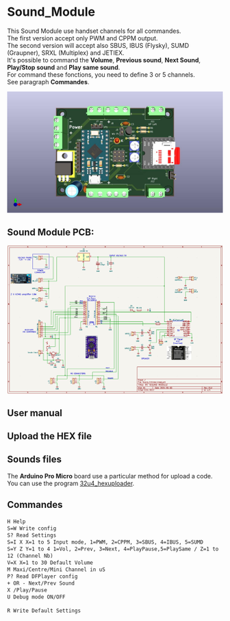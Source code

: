 # Sound_Module

This Sound Module use handset channels for all commandes.  
The first version accept only PWM and CPPM output.  
The second version will accept also SBUS, IBUS (Flysky), SUMD (Graupner), SRXL (Multiplex) and JETIEX.  
It's possible to command the **Volume**, **Previous sound**, **Next Sound**, **Play/Stop sound** and **Play same sound**.  
For command these fonctions, you need to define 3 or 5 channels.  
See paragraph **Commandes**.  

![Top View](https://github.com/pierrotm777/Sound_Module/blob/main/Hardware/Sound_ChristianTop.jpg)  

## Sound Module PCB:
![Schematic](https://github.com/pierrotm777/Sound_Module/blob/main/Hardware/Sound_Module_v1.0.png)

## User manual


## Upload the HEX file


## Sounds files 
The **Arduino Pro Micro** board use a particular method for upload a code.  
You can use the program [32u4_hexuploader](https://github.com/uriba107/32u4_hexuploader).

 

## Commandes
```SOUND_MODULE V1.0 [Use RC_NANY libs] (C) pierrotm777
H Help
S=W Write config
S? Read Settings
S=I X X=1 to 5 Input mode, 1=PWM, 2=CPPM, 3=SBUS, 4=IBUS, 5=SUMD
S=Y Z Y=1 to 4 1=Vol, 2=Prev, 3=Next, 4=PlayPause,5=PlaySame / Z=1 to 12 (Channel Nb)
V=X X=1 to 30 Default Volume
M Maxi/Centre/Mini Channel in uS
P? Read DFPlayer config
+ OR - Next/Prev Sound
X /Play/Pause
U Debug mode ON/OFF
  
R Write Default Settings

```

